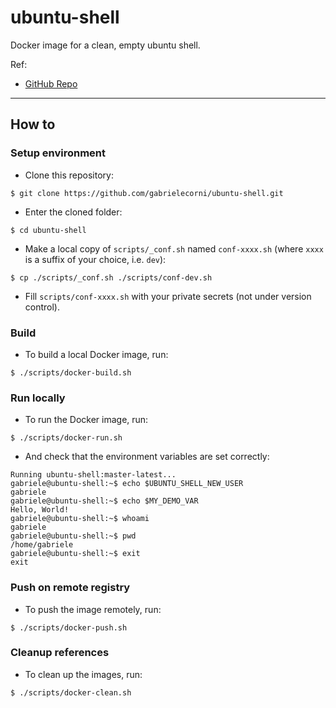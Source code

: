 # ubuntu-shell
Docker image for a clean, empty ubuntu shell.

Ref:
+ [GitHub Repo](https://github.com/gabrielecorni/ubuntu-shell)

---

## How to

### Setup environment

+ Clone this repository:
```shell
$ git clone https://github.com/gabrielecorni/ubuntu-shell.git
```  
+ Enter the cloned folder:
```shell
$ cd ubuntu-shell
```  
+ Make a local copy of `scripts/_conf.sh` named `conf-xxxx.sh` (where `xxxx` is a suffix of your choice, i.e. `dev`):
```shell
$ cp ./scripts/_conf.sh ./scripts/conf-dev.sh
```  
+ Fill `scripts/conf-xxxx.sh` with your private secrets (not under version control).

### Build 

+ To build a local Docker image, run:
```shell
$ ./scripts/docker-build.sh
```  

### Run locally

+ To run the Docker image, run:
```shell
$ ./scripts/docker-run.sh
```  
+ And check that the environment variables are set correctly:
```shell
Running ubuntu-shell:master-latest...
gabriele@ubuntu-shell:~$ echo $UBUNTU_SHELL_NEW_USER
gabriele
gabriele@ubuntu-shell:~$ echo $MY_DEMO_VAR
Hello, World!
gabriele@ubuntu-shell:~$ whoami 
gabriele
gabriele@ubuntu-shell:~$ pwd
/home/gabriele
gabriele@ubuntu-shell:~$ exit
exit
```  

### Push on remote registry

+ To push the image remotely, run:
```shell
$ ./scripts/docker-push.sh
```  

### Cleanup references

+ To clean up the images, run:
```shell
$ ./scripts/docker-clean.sh
```  